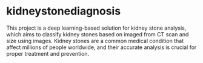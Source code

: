 # kidneystonediagnosis
This project is a deep learning-based solution for kidney stone analysis, which aims to classify kidney stones based on imaged from CT scan and size using images. Kidney stones are a common medical condition that affect millions of people worldwide, and their accurate analysis is crucial for proper treatment and prevention.
